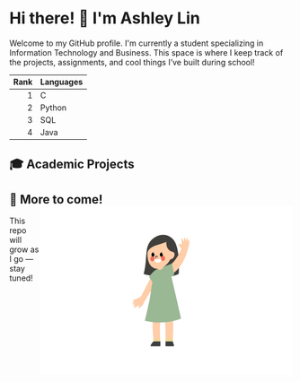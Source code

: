 # Hi there! 👋 I'm Ashley Lin 

Welcome to my GitHub profile. I'm currently a student specializing in Information Technology and Business. This space is where I keep track of the projects, assignments, and cool things I’ve built during school!


| Rank | Languages     |
|-----:|---------------|
|     1|      C        |
|     2|    Python     |
|     3|     SQL       |               
|     4|     Java      |

## 🎓 Academic Projects


## 📌 More to come! <img align="right" width="450" height="300" src="image.jpg"></a>
  This repo will grow as I go — stay tuned!
